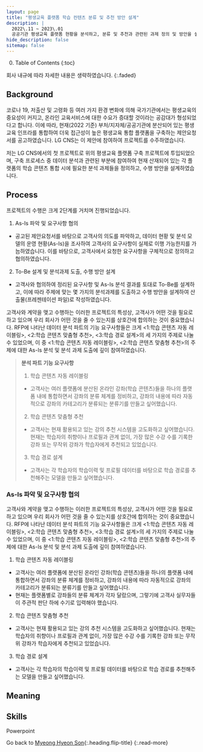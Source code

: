 ```yaml
---
layout: page
title: "평생교육 플랫폼 학습 컨텐츠 분류 및 추천 방안 설계"
description: |
  2022\.11 ~ 2023\.01  
  공공기관 평생교육 플랫폼 현황을 분석하고, 분류 및 추천과 관련된 과제 정의 및 방안을 설계하였습니다.
hide_description: false
sitemap: false
---
```


0. Table of Contents
{:toc}


회사 내규에 따라 자세한 내용은 생략하였습니다.
{:.faded}

## Background

코로나 19, 저출산 및 고령화 등 여러 가지 환경 변화에 의해 국가기관에서는 평생교육의 중요성이 커지고, 온라인 교육서비스에 대한 수요가 증대할 것이라는 공감대가 형성되었다고 합니다. 이에 따라, 현재(2022 기준) 부처/지자체/공공기관에 분산되어 있는 평생교육 인프라를 통합하여 더욱 접근성이 높은 평생교육 통합 플랫폼을 구축하는 제안요청서를 공고하였습니다. LG CNS는 이 제안에 참여하여 프로젝트를 수주하였습니다.

저는 LG CNS에서의 첫 프로젝트로 위의 평생교육 플랫폼 구축 프로젝트에 투입되었으며, 구축 프로세스 중 데이터 분석과 관련된 부분에 참여하여 현재 산재되어 있는 각 플랫폼의 학습 콘텐츠 통합 시에 필요한 분석 과제들을 정의하고, 수행 방안을 설계하였습니다.



## Process

프로젝트의 수행은 크게 2단계를 거치며 진행되었습니다.

1. As-Is 파악 및 요구사항 협의
  - 공고된 제안요청서를 바탕으로 고객사의 의도를 파악하고, 데이터 현황 및 분석 모델의 운영 현황(As-Is)을 조사하여 고객사의 요구사항이 실제로 이행 가능한지를 가늠하였습니다. 이를 바탕으로, 고객사에서 요청한 요구사항을 구체적으로 정의하고 협의하였습니다.

2. To-Be 설계 및 분석과제 도출, 수행 방안 설계
  - 고객사와 협의하여 정리된 요구사항 및 As-Is 분석 결과를 토대로 To-Be를 설계하고, 이에 따라 주제에 맞는 몇 가지의 분석과제를 도출하고 수행 방안을 설계하여 산출물(프레젠테이션 파일)로 작성하였습니다.

고객사와 계약을 맺고 수행하는 이러한 프로젝트의 특성상, 고객사가 어떤 것을 필요로 하고 있으며 우리 회사가 어떤 것을 줄 수 있는지를 상호간에 합의하는 것이 중요했습니다. RFP에 나타난 데이터 분석 파트의 기능 요구사항들은 크게 <1:학습 콘텐츠 자동 레이블링>, <2:학습 콘텐츠 맞춤형 추천>, <3:학습 경로 설계>의 세 가지의 주제로 나눌 수 있었으며, 이 중 <1:학습 콘텐츠 자동 레이블링>, <2:학습 콘텐츠 맞춤형 추천>의 주제에 대한 As-Is 분석 및 분석 과제 도출에 깊이 참여하였습니다.

> __분석 파트 기능 요구사항__
>
> 1. 학습 콘텐츠 자동 레이블링
>   - 고객사는 여러 플랫폼에 분산된 온라인 강좌(학습 콘텐츠)들을 하나의 플랫폼 내에 통합하면서 강좌의 분류 체계를 정비하고, 강좌의 내용에 따라 자동적으로 강좌의 카테고리가 분류되는 분류기를 만들고 싶어했습니다. 
> 
> 2. 학습 콘텐츠 맞춤형 추천
>   - 고객사는 현재 활용되고 있는 강의 추천 시스템을 고도화하고 싶어했습니다. 현재는 학습자의 취향이나 프로필과 관계 없이, 가장 많은 수강 수를 기록한 강좌 또는 무작위 강좌가 학습자에게 추천되고 있었습니다.
> 
> 3. 학습 경로 설계
>   - 고객사는 각 학습자의 학습이력 및 프로필 데이터를 바탕으로 학습 경로를 추천해주는 모델을 만들고 싶어했습니다.



### As-Is 파악 및 요구사항 협의

고객사와 계약을 맺고 수행하는 이러한 프로젝트의 특성상, 고객사가 어떤 것을 필요로 하고 있으며 우리 회사가 어떤 것을 줄 수 있는지를 상호간에 합의하는 것이 중요했습니다. RFP에 나타난 데이터 분석 파트의 기능 요구사항들은 크게 <1:학습 콘텐츠 자동 레이블링>, <2:학습 콘텐츠 맞춤형 추천>, <3:학습 경로 설계>의 세 가지의 주제로 나눌 수 있었으며, 이 중 <1:학습 콘텐츠 자동 레이블링>, <2:학습 콘텐츠 맞춤형 추천>의 주제에 대한 As-Is 분석 및 분석 과제 도출에 깊이 참여하였습니다.

1. 학습 콘텐츠 자동 레이블링
  - 고객사는 여러 플랫폼에 분산된 온라인 강좌(학습 콘텐츠)들을 하나의 플랫폼 내에 통합하면서 강좌의 분류 체계를 정비하고, 강좌의 내용에 따라 자동적으로 강좌의 카테고리가 분류되는 분류기를 만들고 싶어했습니다. 
  - 현재는 플랫폼별로 강좌들의 분류 체계가 각자 달랐으며, 그렇기에 고객사 실무자들이 주관적 판단 하에 수기로 입력해야 했습니다.

2. 학습 콘텐츠 맞춤형 추천
  - 고객사는 현재 활용되고 있는 강의 추천 시스템을 고도화하고 싶어했습니다. 현재는 학습자의 취향이나 프로필과 관계 없이, 가장 많은 수강 수를 기록한 강좌 또는 무작위 강좌가 학습자에게 추천되고 있었습니다.

3. 학습 경로 설계
  - 고객사는 각 학습자의 학습이력 및 프로필 데이터를 바탕으로 학습 경로를 추천해주는 모델을 만들고 싶어했습니다.






## Meaning



## Skills

Powerpoint


Go back to [Myeong Hyeon Son](/about/#projects){:.heading.flip-title}
{:.read-more}